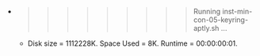 * >>>>>>>>> Running inst-min-con-05-keyring-aptly.sh ...
  * Disk size = 1112228K. Space Used = 8K. Runtime = 00:00:00:01.
